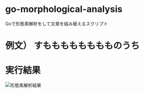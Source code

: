 # go-morphological-analysis
Goで形態素解析をして文章を組み替えるスクリプト

# 例文） すもももももももものうち

# 実行結果

![形態素解析結果](https://user-images.githubusercontent.com/12035578/32735305-b3f66692-c8d7-11e7-983f-766003499119.png)